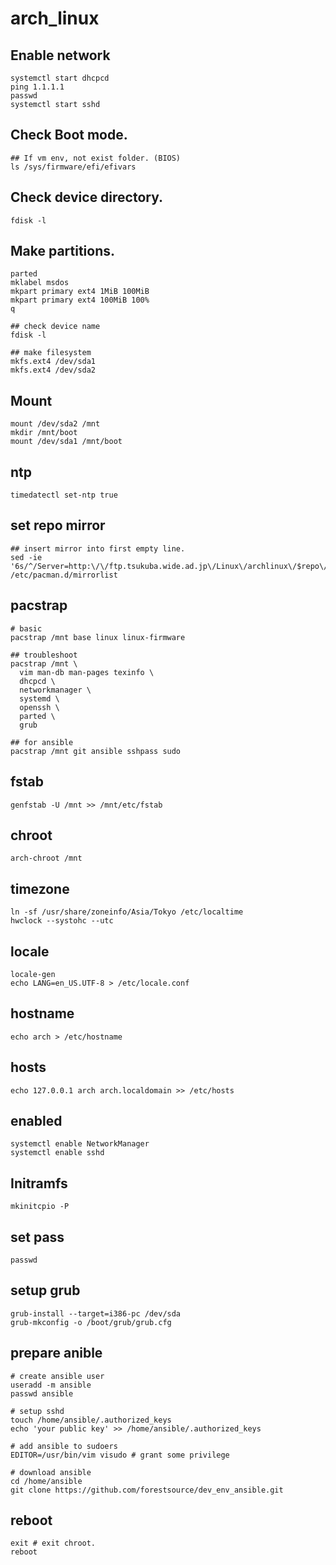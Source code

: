 # arch_linux

## Enable network 
```
systemctl start dhcpcd
ping 1.1.1.1
passwd
systemctl start sshd
```

## Check Boot mode.
```
## If vm env, not exist folder. (BIOS) 
ls /sys/firmware/efi/efivars 
```

## Check device directory.
```
fdisk -l
```

## Make partitions.
```
parted
mklabel msdos
mkpart primary ext4 1MiB 100MiB
mkpart primary ext4 100MiB 100%
q

## check device name
fdisk -l

## make filesystem
mkfs.ext4 /dev/sda1
mkfs.ext4 /dev/sda2
```

## Mount
```
mount /dev/sda2 /mnt
mkdir /mnt/boot
mount /dev/sda1 /mnt/boot
```

## ntp
```
timedatectl set-ntp true
```

## set repo mirror
```
## insert mirror into first empty line.
sed -ie '6s/^/Server=http:\/\/ftp.tsukuba.wide.ad.jp\/Linux\/archlinux\/$repo\/os\/$arch/g' /etc/pacman.d/mirrorlist
```

## pacstrap
```
# basic
pacstrap /mnt base linux linux-firmware

## troubleshoot
pacstrap /mnt \
  vim man-db man-pages texinfo \
  dhcpcd \
  networkmanager \
  systemd \
  openssh \
  parted \
  grub

## for ansible
pacstrap /mnt git ansible sshpass sudo 
```

## fstab
```
genfstab -U /mnt >> /mnt/etc/fstab
```

## chroot
```
arch-chroot /mnt
```

## timezone
```
ln -sf /usr/share/zoneinfo/Asia/Tokyo /etc/localtime 
hwclock --systohc --utc
```

## locale
```
locale-gen
echo LANG=en_US.UTF-8 > /etc/locale.conf
```

## hostname
```
echo arch > /etc/hostname
```

## hosts
```
echo 127.0.0.1 arch arch.localdomain >> /etc/hosts
```

## enabled
```
systemctl enable NetworkManager
systemctl enable sshd
```

## Initramfs
```
mkinitcpio -P
```

## set pass
```
passwd
```

## setup grub
```
grub-install --target=i386-pc /dev/sda
grub-mkconfig -o /boot/grub/grub.cfg
```

## prepare anible
```
# create ansible user
useradd -m ansible
passwd ansible

# setup sshd
touch /home/ansible/.authorized_keys
echo 'your public key' >> /home/ansible/.authorized_keys

# add ansible to sudoers
EDITOR=/usr/bin/vim visudo # grant some privilege

# download ansible
cd /home/ansible
git clone https://github.com/forestsource/dev_env_ansible.git
```

## reboot
```
exit # exit chroot.
reboot
```
